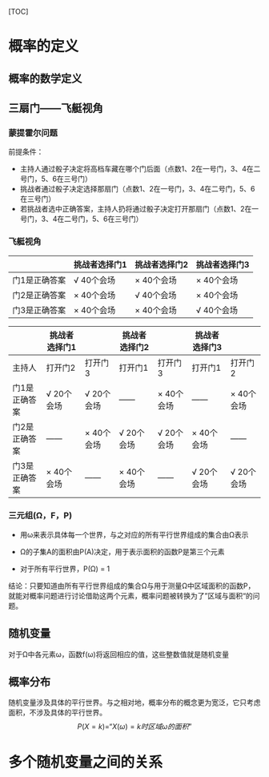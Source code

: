 [TOC]

# 概率的定义

## 概率的数学定义

## 三扇门——飞艇视角

### 蒙提霍尔问题

前提条件：

- 主持人通过骰子决定将高档车藏在哪个门后面（点数1、2在一号门，3、4在二号门，5、6在三号门）
- 挑战者通过骰子决定选择那扇门（点数1、2在一号门，3、4在二号门，5、6在三号门）
- 若挑战者选中正确答案，主持人扔将通过骰子决定打开那扇门（点数1、2在一号门，3、4在二号门，5、6在三号门）

### 飞艇视角

|               | 挑战者选择门1 | 挑战者选择门2 | 挑战者选择门3 |
| ------------- | ------------- | ------------- | ------------- |
| 门1是正确答案 | √ 40个会场    | × 40个会场    | × 40个会场    |
| 门2是正确答案 | × 40个会场    | √ 40个会场    | × 40个会场    |
| 门3是正确答案 | × 40个会场    | × 40个会场    | √ 40个会场    |


|               | 挑战者选择门1 |            | 挑战者选择门2 |            | 挑战者选择门3 |            |
| ------------- | ------------- | ---------- | ------------- | ---------- | ------------- | ---------- |
| 主持人        | 打开门2       | 打开门3    | 打开门1       | 打开门3    | 打开门1       | 打开门2    |
| 门1是正确答案 | √ 20个会场    | √ 20个会场 | ——            | × 40个会场 | ——            | × 40个会场 |
| 门2是正确答案 | ——            | × 40个会场 | √ 20个会场    | √ 20个会场 | × 40个会场    | ——         |
| 门3是正确答案 | × 40个会场    | ——         | × 40个会场    | ——         | √ 20个会场    | √ 20个会场 |

### 三元组(Ω，F，P)

- 用ω来表示具体每一个世界，与之对应的所有平行世界组成的集合由Ω表示

- Ω的子集A的面积由P(A)决定，用于表示面积的函数P是第三个元素
- 对于所有平行世界，P(Ω) = 1

结论：只要知道由所有平行世界组成的集合Ω与用于测量Ω中区域面积的函数P，就能对概率问题进行讨论借助这两个元素，概率问题被转换为了”区域与面积“的问题。

## 随机变量

对于Ω中各元素ω，函数f(ω)将返回相应的值，这些整数值就是随机变量

## 概率分布

随机变量涉及具体的平行世界。与之相对地，概率分布的概念更为宽泛，它只考虑面积，不涉及具体的平行世界。
$$
P(X = k) = “X(ω) = k时区域ω的面积”
$$

# 多个随机变量之间的关系









 
